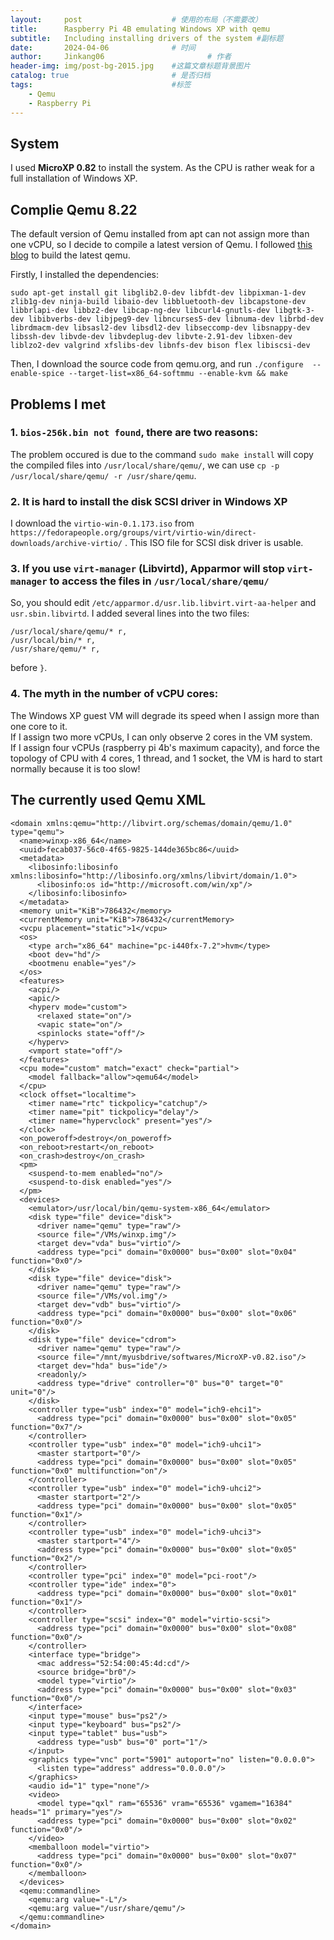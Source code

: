 ```yaml
---
layout:     post   				    # 使用的布局（不需要改）
title:      Raspberry Pi 4B emulating Windows XP with qemu 				# 标题 
subtitle:   Including installing drivers of the system #副标题
date:       2024-04-06 				# 时间
author:     Jinkang06						# 作者
header-img: img/post-bg-2015.jpg 	#这篇文章标题背景图片
catalog: true 						# 是否归档
tags:								#标签
    - Qemu
    - Raspberry Pi
---
```


## System
I used **MicroXP 0.82** to install the system. As the CPU is rather weak for a full installation of Windows XP.

## Complie Qemu 8.22
The default version of Qemu installed from apt can not assign more than one vCPU, so I decide to compile a latest version of Qemu. 
I followed <a href="https://www.chrisrcook.com/2023/09/27/building-qemu-8-0-on-raspberry-pi-os/">this blog</a>  to build the latest qemu.

Firstly, I installed the dependencies:
```
sudo apt-get install git libglib2.0-dev libfdt-dev libpixman-1-dev zlib1g-dev ninja-build libaio-dev libbluetooth-dev libcapstone-dev libbrlapi-dev libbz2-dev libcap-ng-dev libcurl4-gnutls-dev libgtk-3-dev libibverbs-dev libjpeg9-dev libncurses5-dev libnuma-dev librbd-dev librdmacm-dev libsasl2-dev libsdl2-dev libseccomp-dev libsnappy-dev libssh-dev libvde-dev libvdeplug-dev libvte-2.91-dev libxen-dev liblzo2-dev valgrind xfslibs-dev libnfs-dev bison flex libiscsi-dev
```

Then, I download the source code from qemu.org, and run `./configure  --enable-spice --target-list=x86_64-softmmu --enable-kvm && make` 

## Problems I met
### 1. `bios-256k.bin not found`, there are two reasons:
The problem occured is due to the command `sudo make install` will copy the compiled files into `/usr/local/share/qemu/`, we can use `cp -p /usr/local/share/qemu/ -r /usr/share/qemu`.
### 2. It is hard to install the disk SCSI driver in Windows XP
I download the `virtio-win-0.1.173.iso` from `https://fedorapeople.org/groups/virt/virtio-win/direct-downloads/archive-virtio/` . This ISO file for SCSI disk driver is usable.
### 3. If you use `virt-manager` (Libvirtd), Apparmor will stop `virt-manager` to access the files in `/usr/local/share/qemu/`
So, you should edit `/etc/apparmor.d/usr.lib.libvirt.virt-aa-helper` and `usr.sbin.libvirtd`. I added several lines into the two files:
```
/usr/local/share/qemu/* r,
/usr/local/bin/* r,
/usr/share/qemu/* r,
```
before `}`.

### 4. The myth in the number of vCPU cores:
The Windows XP guest VM will degrade its speed when I assign more than one core to it.  
If I assign two more vCPUs, I can only observe 2 cores in the VM system.  
If I assign four vCPUs (raspberry pi 4b's maximum capacity), and force the topology of CPU with 4 cores, 1 thread, and 1 socket, the VM is hard to start normally because it is too slow!

## The currently used Qemu XML
```
<domain xmlns:qemu="http://libvirt.org/schemas/domain/qemu/1.0" type="qemu">
  <name>winxp-x86_64</name>
  <uuid>fecab037-56c0-4f65-9825-144de365bc86</uuid>
  <metadata>
    <libosinfo:libosinfo xmlns:libosinfo="http://libosinfo.org/xmlns/libvirt/domain/1.0">
      <libosinfo:os id="http://microsoft.com/win/xp"/>
    </libosinfo:libosinfo>
  </metadata>
  <memory unit="KiB">786432</memory>
  <currentMemory unit="KiB">786432</currentMemory>
  <vcpu placement="static">1</vcpu>
  <os>
    <type arch="x86_64" machine="pc-i440fx-7.2">hvm</type>
    <boot dev="hd"/>
    <bootmenu enable="yes"/>
  </os>
  <features>
    <acpi/>
    <apic/>
    <hyperv mode="custom">
      <relaxed state="on"/>
      <vapic state="on"/>
      <spinlocks state="off"/>
    </hyperv>
    <vmport state="off"/>
  </features>
  <cpu mode="custom" match="exact" check="partial">
    <model fallback="allow">qemu64</model>
  </cpu>
  <clock offset="localtime">
    <timer name="rtc" tickpolicy="catchup"/>
    <timer name="pit" tickpolicy="delay"/>
    <timer name="hypervclock" present="yes"/>
  </clock>
  <on_poweroff>destroy</on_poweroff>
  <on_reboot>restart</on_reboot>
  <on_crash>destroy</on_crash>
  <pm>
    <suspend-to-mem enabled="no"/>
    <suspend-to-disk enabled="yes"/>
  </pm>
  <devices>
    <emulator>/usr/local/bin/qemu-system-x86_64</emulator>
    <disk type="file" device="disk">
      <driver name="qemu" type="raw"/>
      <source file="/VMs/winxp.img"/>
      <target dev="vda" bus="virtio"/>
      <address type="pci" domain="0x0000" bus="0x00" slot="0x04" function="0x0"/>
    </disk>
    <disk type="file" device="disk">
      <driver name="qemu" type="raw"/>
      <source file="/VMs/vol.img"/>
      <target dev="vdb" bus="virtio"/>
      <address type="pci" domain="0x0000" bus="0x00" slot="0x06" function="0x0"/>
    </disk>
    <disk type="file" device="cdrom">
      <driver name="qemu" type="raw"/>
      <source file="/mnt/myusbdrive/softwares/MicroXP-v0.82.iso"/>
      <target dev="hda" bus="ide"/>
      <readonly/>
      <address type="drive" controller="0" bus="0" target="0" unit="0"/>
    </disk>
    <controller type="usb" index="0" model="ich9-ehci1">
      <address type="pci" domain="0x0000" bus="0x00" slot="0x05" function="0x7"/>
    </controller>
    <controller type="usb" index="0" model="ich9-uhci1">
      <master startport="0"/>
      <address type="pci" domain="0x0000" bus="0x00" slot="0x05" function="0x0" multifunction="on"/>
    </controller>
    <controller type="usb" index="0" model="ich9-uhci2">
      <master startport="2"/>
      <address type="pci" domain="0x0000" bus="0x00" slot="0x05" function="0x1"/>
    </controller>
    <controller type="usb" index="0" model="ich9-uhci3">
      <master startport="4"/>
      <address type="pci" domain="0x0000" bus="0x00" slot="0x05" function="0x2"/>
    </controller>
    <controller type="pci" index="0" model="pci-root"/>
    <controller type="ide" index="0">
      <address type="pci" domain="0x0000" bus="0x00" slot="0x01" function="0x1"/>
    </controller>
    <controller type="scsi" index="0" model="virtio-scsi">
      <address type="pci" domain="0x0000" bus="0x00" slot="0x08" function="0x0"/>
    </controller>
    <interface type="bridge">
      <mac address="52:54:00:45:4d:cd"/>
      <source bridge="br0"/>
      <model type="virtio"/>
      <address type="pci" domain="0x0000" bus="0x00" slot="0x03" function="0x0"/>
    </interface>
    <input type="mouse" bus="ps2"/>
    <input type="keyboard" bus="ps2"/>
    <input type="tablet" bus="usb">
      <address type="usb" bus="0" port="1"/>
    </input>
    <graphics type="vnc" port="5901" autoport="no" listen="0.0.0.0">
      <listen type="address" address="0.0.0.0"/>
    </graphics>
    <audio id="1" type="none"/>
    <video>
      <model type="qxl" ram="65536" vram="65536" vgamem="16384" heads="1" primary="yes"/>
      <address type="pci" domain="0x0000" bus="0x00" slot="0x02" function="0x0"/>
    </video>
    <memballoon model="virtio">
      <address type="pci" domain="0x0000" bus="0x00" slot="0x07" function="0x0"/>
    </memballoon>
  </devices>
  <qemu:commandline>
    <qemu:arg value="-L"/>
    <qemu:arg value="/usr/share/qemu"/>
  </qemu:commandline>
</domain>
```